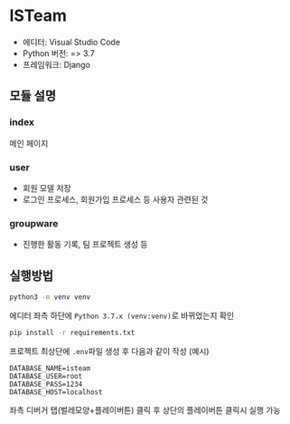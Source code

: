 # ISTeam
 * 에디터: Visual Studio Code
 * Python 버전: => 3.7
 * 프레임워크: Django

## 모듈 설명
### index
메인 페이지

### user
 * 회원 모델 저장
 * 로그인 프로세스, 회원가입 프로세스 등 사용자 관련된 것

### groupware
 * 진행한 활동 기록, 팀 프로젝트 생성 등
 
## 실행방법
```sh
python3 -m venv venv
```

에디터 좌측 하단에 `Python 3.7.x (venv:venv)`로 바뀌었는지 확인

```sh
pip install -r requirements.txt
```

프로젝트 최상단에 `.env`파일 생성 후 다음과 같이 작성 (예시)
```
DATABASE_NAME=isteam
DATABASE_USER=root
DATABASE_PASS=1234
DATABASE_HOST=localhost
```

좌측 디버거 탭(벌레모양+플레이버튼) 클릭 후 상단의 플레이버튼 클릭시 실행 가능